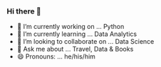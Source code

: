 ### Hi there 👋

- 🔭 I’m currently working on ... Python
- 🌱 I’m currently learning ... Data Analytics
- 👯 I’m looking to collaborate on ... Data Science
- 💬 Ask me about ... Travel, Data & Books
- 😄 Pronouns: ... he/his/him
